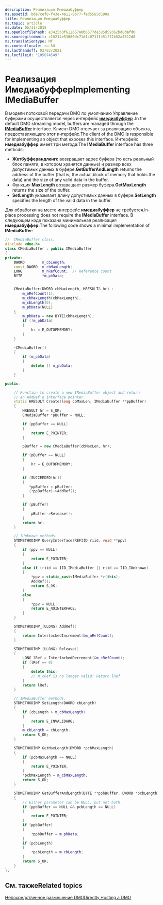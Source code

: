 ```yaml
---
description: Реализация Имедиабуффер
ms.assetid: bde7cef8-f43e-4a11-8b77-fed5585d390a
title: Реализация Имедиабуффер
ms.topic: article
ms.date: 05/31/2018
ms.openlocfilehash: e3425b3f612667a0b6577de385d59362bd8dafd0
ms.sourcegitcommit: c16214e53680dc71d1c07111b51f72b82a4512d8
ms.translationtype: MT
ms.contentlocale: ru-RU
ms.lasthandoff: 03/03/2021
ms.locfileid: "105674549"
---
```

# <a name="implementing-imediabuffer"></a><span data-ttu-id="86ff1-103">Реализация Имедиабуффер</span><span class="sxs-lookup"><span data-stu-id="86ff1-103">Implementing IMediaBuffer</span></span>

<span data-ttu-id="86ff1-104">В модели потоковой передачи DMO по умолчанию Управление буферами осуществляется через интерфейс [**имедиабуффер**](/previous-versions/windows/desktop/api/Mediaobj/nn-mediaobj-imediabuffer) .</span><span class="sxs-lookup"><span data-stu-id="86ff1-104">In the default DMO streaming model, buffers are managed through the [**IMediaBuffer**](/previous-versions/windows/desktop/api/Mediaobj/nn-mediaobj-imediabuffer) interface.</span></span> <span data-ttu-id="86ff1-105">Клиент DMO отвечает за реализацию объекта, предоставляющего этот интерфейс.</span><span class="sxs-lookup"><span data-stu-id="86ff1-105">The client of the DMO is responsible for implementing an object that exposes this interface.</span></span> <span data-ttu-id="86ff1-106">Интерфейс **имедиабуффер** имеет три метода:</span><span class="sxs-lookup"><span data-stu-id="86ff1-106">The **IMediaBuffer** interface has three methods:</span></span>

-   <span data-ttu-id="86ff1-107">**Жетбуфферандленгс** возвращает адрес буфера (то есть реальный блок памяти, в котором хранятся данные) и размер всех допустимых данных в буфере.</span><span class="sxs-lookup"><span data-stu-id="86ff1-107">**GetBufferAndLength** returns the address of the buffer (that is, the actual block of memory that holds the data) and the size of any valid data in the buffer.</span></span>
-   <span data-ttu-id="86ff1-108">Функция **MaxLength** возвращает размер буфера.</span><span class="sxs-lookup"><span data-stu-id="86ff1-108">**GetMaxLength** returns the size of the buffer.</span></span>
-   <span data-ttu-id="86ff1-109">**SetLength** указывает длину допустимых данных в буфере.</span><span class="sxs-lookup"><span data-stu-id="86ff1-109">**SetLength** specifies the length of the valid data in the buffer.</span></span>

<span data-ttu-id="86ff1-110">Для обработки на месте интерфейс **имедиабуффер** не требуется.</span><span class="sxs-lookup"><span data-stu-id="86ff1-110">In-place processing does not require the **IMediaBuffer** interface.</span></span> <span data-ttu-id="86ff1-111">В следующем коде показана минимальная реализация **имедиабуффер**:</span><span class="sxs-lookup"><span data-stu-id="86ff1-111">The following code shows a minimal implementation of **IMediaBuffer**:</span></span>


```C++
//  CMediaBuffer class.
#include <dmo.h>
class CMediaBuffer : public IMediaBuffer
{
private:
    DWORD        m_cbLength;
    const DWORD  m_cbMaxLength;
    LONG         m_nRefCount;  // Reference count
    BYTE         *m_pbData;


    CMediaBuffer(DWORD cbMaxLength, HRESULT& hr) :
        m_nRefCount(1),
        m_cbMaxLength(cbMaxLength),
        m_cbLength(0),
        m_pbData(NULL)
    {
        m_pbData = new BYTE[cbMaxLength];
        if (!m_pbData) 
        {
            hr = E_OUTOFMEMORY;
        }
    }

    ~CMediaBuffer()
    {
        if (m_pbData) 
        {
            delete [] m_pbData;
        }
    }

public:

    // Function to create a new IMediaBuffer object and return 
    // an AddRef'd interface pointer.
    static HRESULT Create(long cbMaxLen, IMediaBuffer **ppBuffer)
    {
        HRESULT hr = S_OK;
        CMediaBuffer *pBuffer = NULL;

        if (ppBuffer == NULL)
        {
            return E_POINTER;
        }

        pBuffer = new CMediaBuffer(cbMaxLen, hr);

        if (pBuffer == NULL)
        {
            hr = E_OUTOFMEMORY;
        }

        if (SUCCEEDED(hr))
        {
           *ppBuffer = pBuffer;
           (*ppBuffer)->AddRef();
        }

        if (pBuffer)
        {
            pBuffer->Release();
        }
        return hr;
    }

    // IUnknown methods.
    STDMETHODIMP QueryInterface(REFIID riid, void **ppv)
    {
        if (ppv == NULL) 
        {
            return E_POINTER;
        }
        else if (riid == IID_IMediaBuffer || riid == IID_IUnknown) 
        {
            *ppv = static_cast<IMediaBuffer *>(this);
            AddRef();
            return S_OK;
        }
        else
        {
            *ppv = NULL;
            return E_NOINTERFACE;
        }
    }

    STDMETHODIMP_(ULONG) AddRef()
    {
        return InterlockedIncrement(&m_nRefCount);
    }

    STDMETHODIMP_(ULONG) Release()
    {
        LONG lRef = InterlockedDecrement(&m_nRefCount);
        if (lRef == 0) 
        {
            delete this;
            // m_cRef is no longer valid! Return lRef.
        }
        return lRef;  
    }

    // IMediaBuffer methods.
    STDMETHODIMP SetLength(DWORD cbLength)
    {
        if (cbLength > m_cbMaxLength) 
        {
            return E_INVALIDARG;
        }
        m_cbLength = cbLength;
        return S_OK;
    }

    STDMETHODIMP GetMaxLength(DWORD *pcbMaxLength)
    {
        if (pcbMaxLength == NULL) 
        {
            return E_POINTER;
        }
        *pcbMaxLength = m_cbMaxLength;
        return S_OK;
    }

    STDMETHODIMP GetBufferAndLength(BYTE **ppbBuffer, DWORD *pcbLength)
    {
        // Either parameter can be NULL, but not both.
        if (ppbBuffer == NULL && pcbLength == NULL) 
        {
            return E_POINTER;
        }
        if (ppbBuffer) 
        {
            *ppbBuffer = m_pbData;
        }
        if (pcbLength) 
        {
            *pcbLength = m_cbLength;
        }
        return S_OK;
    }
};

```



## <a name="related-topics"></a><span data-ttu-id="86ff1-112">См. также</span><span class="sxs-lookup"><span data-stu-id="86ff1-112">Related topics</span></span>

<dl> <dt>

[<span data-ttu-id="86ff1-113">Непосредственное размещение DMO</span><span class="sxs-lookup"><span data-stu-id="86ff1-113">Directly Hosting a DMO</span></span>](directly-hosting-a-dmo.md)
</dt> </dl>

 

 



